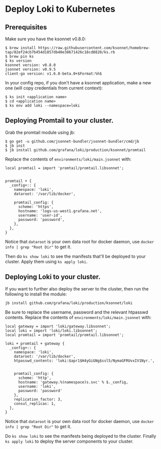 # Deploy Loki to Kubernetes

## Prerequisites

Make sure you have the ksonnet v0.8.0:

```
$ brew install https://raw.githubusercontent.com/ksonnet/homebrew-tap/82ef24cb7b454d1857db40e38671426c18cd8820/ks.rb
$ brew pin ks
$ ks version
ksonnet version: v0.8.0
jsonnet version: v0.9.5
client-go version: v1.6.8-beta.0+$Format:%h$
```

In your config repo, if you don't have a ksonnet application, make a new one (will copy credentials from current context):

```
$ ks init <application name>
$ cd <application name>
$ ks env add loki --namespace=loki
```

## Deploying Promtail to your cluster.

Grab the promtail module using jb:

```
$ go get -u github.com/jsonnet-bundler/jsonnet-bundler/cmd/jb
$ jb init
$ jb install github.com/grafana/loki/production/ksonnet/promtail
```

Replace the contents of `environments/loki/main.jsonnet` with:
```
local promtail = import 'promtail/promtail.libsonnet';


promtail + {
  _config+:: {
    namespace: 'loki',
    dataroot: '/var/lib/docker',

    promtail_config: {
      scheme: 'https',
      hostname: 'logs-us-west1.grafana.net',
      username: 'user-id',
      password: 'password',
    },
  },
}
```
Notice that `dataroot` is your own data root for docker daemon, use `docker info | grep "Root Dir"` to get it.

Then do `ks show loki` to see the manifests that'll be deployed to your cluster.
Apply them using `ks apply loki`.

## Deploying Loki to your cluster.

If you want to further also deploy the server to the cluster, then run the following to install the module:

```
jb install github.com/grafana/loki/production/ksonnet/loki
```

Be sure to replace the username, password and the relevant htpasswd contents.
Replace the contents of `environments/loki/main.jsonnet` with:

```
local gateway = import 'loki/gateway.libsonnet';
local loki = import 'loki/loki.libsonnet';
local promtail = import 'promtail/promtail.libsonnet';

loki + promtail + gateway {
  _config+:: {
    namespace: 'loki',
    dataroot: '/var/lib/docker',
    htpasswd_contents: 'loki:$apr1$H4yGiGNg$ssl5/NymaGFRUvxIV1Nyr.',


    promtail_config: {
      scheme: 'http',
      hostname: 'gateway.%(namespace)s.svc' % $._config,
      username: 'loki',
      password: 'password'
    },
    replication_factor: 3,
    consul_replicas: 1,
  },
}
```
Notice that `dataroot` is your own data root for docker daemon, use `docker info | grep "Root Dir"` to get it.

Do `ks show loki` to see the manifests being deployed to the cluster.
Finally `ks apply loki` to deploy the server components to your cluster.
